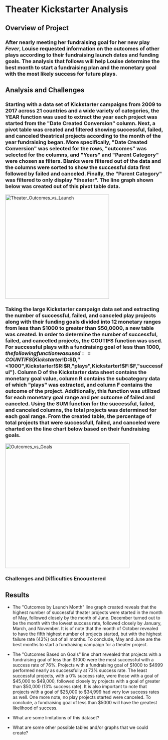 # Theater Kickstarter Analysis

## Overview of Project

### After nearly meeting her fundraising goal for her new play _Fever_, Louise requested information on the outcomes of other plays according to their fundraising launch dates and funding goals. The analysis that follows will help Louise determine the best month to start a fundraising plan and the monetary goal with the most likely success for future plays.

## Analysis and Challenges

### Starting with a data set of Kickstarter campaigns from 2009 to 2017 across 21 countries and a wide variety of categories, the YEAR function was used to extract the year each project was started from the "Date Created Conversion" column. Next, a pivot table was created and filtered showing successful, failed, and canceled theatrical projects according to the month of the year fundraising began. More specifically, "Date Created Conversion" was selected for the rows, "outcomes" was selected for the columns, and "Years" and "Parent Category" were chosen as filters. Blanks were filtered out of the data and the columns were sorted to show the successful data first followed by failed and canceled. Finally, the "Parent Category" was filtered to only display "theater".  The line graph shown below was created out of this pivot table data.
<img width="331" alt="Theater_Outcomes_vs_Launch" src="https://user-images.githubusercontent.com/102757676/161559435-80c37237-ffe7-4911-92ef-d55d9e0ffe68.png">


### Taking the large Kickstarter campaign data set and extracting the number of successful, failed, and canceled play projects along with their funding goals divided into 12 monetary ranges from less than $1000 to greater than $50,0000, a new table was created. In order to determine the number of successful, failed, and cancelled projects, the COUTIFS function was used. For successful plays with a fundraising goal of less than $1000, the following function was used: =COUNTIFS(Kickstarter!$D:$D,"<1000",Kickstarter!$R:$R,"plays",Kickstarter!$F:$F,"successful"). Column D of the Kickstarter data sheet contains the monetary goal value, column R contains the subcategory data of which "plays" was extracted, and column F contains the outcome of the project. Additionally, this function was utilized for each monetary goal range and per outcome of failed and canceled. Using the SUM function for the successful, failed, and canceled columns, the total projects was determined for each goal range. From the created table, the percentage of total projects that were successfull, failed, and canceled were charted on the line chart below based on their fundraising goals.
<img width="396" alt="Outcomes_vs_Goals" src="https://user-images.githubusercontent.com/102757676/161559201-945c0606-6caf-4847-ba2c-ad1d21830174.png">

### Challenges and Difficulties Encountered

## Results

- The "Outcomes by Launch Month" line graph created reveals that the highest number of successful theater projects were started in the month of May, followed closely by the month of June. December turned out to be the month with the lowest success rate, followed closely by January, March, and November. It is of note that the month of October revealed to have the fifth highest number of projects started, but with the highest failure rate (43%) out of all months. To conclude, May and June are the best months to start a fundraising campaign for a theater project. 

- The "Outcomes Based on Goals" line chart revealed that projects with a fundraising goal of less than $1000 were the most successful with a success rate of 76%. Projects with a fundraising goal of $1000 to $4999 performed nearly as successfully at 73% success rate. The least successful projects, with a 0% success rate, were those with a goal of $45,000 to $49,000, followed closely by projects with a goal of greater than $50,000 (13% success rate). It is also important to note that projects with a goal of $25,000 to $34,999 had very low success rates as well. One more note, no play projects started were canceled. To conclude, a fundraising goal of less than $5000 will have the greatest likelihood of success.

- What are some limitations of this dataset?

- What are some other possible tables and/or graphs that we could create?
